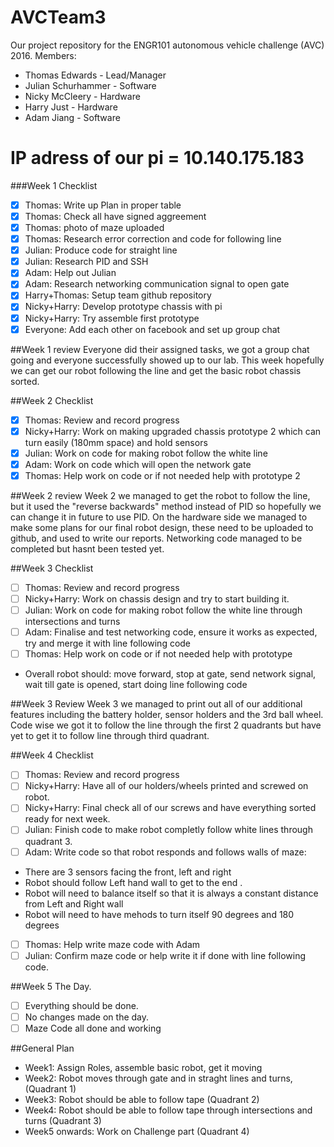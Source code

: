 # AVCTeam3
Our project repository for the ENGR101 autonomous vehicle challenge (AVC) 2016.
Members:
- Thomas Edwards - Lead/Manager
- Julian Schurhammer - Software
- Nicky McCleery - Hardware 
- Harry Just - Hardware
- Adam Jiang - Software

# IP adress of our pi = 10.140.175.183

###Week 1 Checklist
- [x] Thomas: Write up Plan in proper table
- [x] Thomas: Check all have signed aggreement 
- [x] Thomas: photo of maze uploaded
- [x] Thomas: Research error correction and code for following line
- [x] Julian: Produce code for straight line
- [x] Julian: Research PID and SSH
- [x] Adam: Help out Julian 
- [x] Adam: Research networking communication signal to open gate
- [x] Harry+Thomas: Setup team github repository
- [x] Nicky+Harry: Develop prototype chassis with pi
- [x] Nicky+Harry: Try assemble first prototype
- [x] Everyone: Add each other on facebook and set up group chat

##Week 1 review
Everyone did their assigned tasks, we got a group chat going and everyone successfully showed up to our lab.
This week hopefully we can get our robot following the line and get the basic robot chassis sorted. 

##Week 2 Checklist
- [x] Thomas: Review and record progress
- [x] Nicky+Harry: Work on making upgraded chassis prototype 2 which can turn easily (180mm space) and hold sensors
- [x] Julian: Work on code for making robot follow the white line
- [x] Adam: Work on code which will open the network gate
- [x] Thomas: Help work on code or if not needed help with prototype 2
 
##Week 2 review
Week 2 we managed to get the robot to follow the line, but it used the "reverse backwards" method instead of PID so hopefully we can change it in future to use PID. On the hardware side we managed to make some plans for our final robot design, these need to be uploaded to github, and used to write our reports. Networking code managed to be completed but hasnt been tested yet.

##Week 3 Checklist
- [ ] Thomas: Review and record progress
- [ ] Nicky+Harry: Work on chassis design and try to start building it.
- [ ] Julian: Work on code for making robot follow the white line through intersections and turns
- [ ] Adam: Finalise and test networking code, ensure it works as expected, try and merge it with line following code
- [ ] Thomas: Help work on code or if not needed help with prototype
- Overall robot should: move forward, stop at gate, send network signal, wait till gate is opened, start doing line following code

##Week 3 Review
Week 3 we managed to print out all of our additional features including the battery holder, sensor holders and the 3rd ball wheel. Code wise we got it to follow the line through the first 2 quadrants but have yet to get it to follow line through third quadrant.

##Week 4 Checklist
- [ ] Thomas: Review and record progress
- [ ] Nicky+Harry: Have all of our holders/wheels printed and screwed on robot.
- [ ] Nicky+Harry: Final check all of our screws and have everything sorted ready for next week.
- [ ] Julian: Finish code to make robot completly follow white lines through quadrant 3.
- [ ] Adam: Write code so that robot responds and follows walls of maze:
- There are 3 sensors facing the front, left and right
- Robot should follow Left hand wall to get to the end .
- Robot will need to balance itself so that it is always a constant distance from Left and Right wall
- Robot will need to have mehods to turn itself 90 degrees and 180 degrees
- [ ] Thomas: Help write maze code with Adam
- [ ] Julian: Confirm maze code or help write it if done with line following code.

##Week 5 The Day.
- [ ] Everything should be done.
- [ ] No changes made on the day.
- [ ] Maze Code all done and working

##General Plan
 - Week1: Assign Roles, assemble basic robot, get it moving
 - Week2: Robot moves through gate and in straght lines and turns, (Quadrant 1)
 - Week3: Robot should be able to follow tape (Quadrant 2)
 - Week4: Robot should be able to follow tape through intersections and turns (Quadrant 3)
 - Week5 onwards: Work on Challenge part (Quadrant 4)
